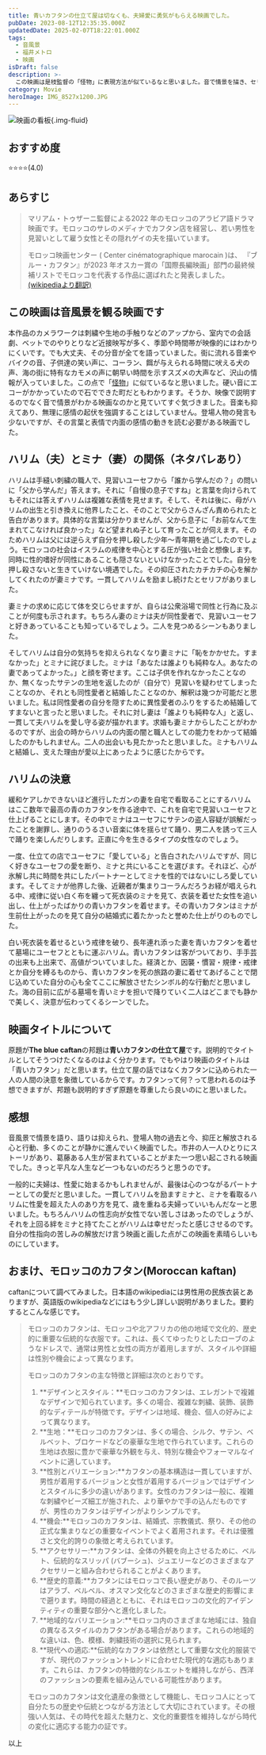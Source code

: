 ```yaml
---
title: 青いカフタンの仕立て屋は切なくも、夫婦愛に勇気がもらえる映画でした。
pubDate: 2023-08-12T12:35:35.000Z
updatedDate: 2025-02-07T18:22:01.000Z
tags:
  - 音風景
  - 福井メトロ
  - 映画
isDraft: false
description: >-
  この映画は是枝監督の「怪物」に表現方法が似ているなと思いました。音で情景を描き、セリフも抑揚的です。最後は主人公の決意が美しい風景の中で力強く描かれ、見ているものに勇気を与えてくれる映画でした。性的マイノリティだけでなく抑圧された心に悩む「普通の人」にも勇気を与える映画です。いい映画をいつも届けてくれて福井メトロ劇場に感謝です。
category: Movie
heroImage: IMG_8527x1200.JPG
---
```




![映画の看板](https://object-storage.tyo2.conoha.io/v1/nc_938a9d00d6004f1390c354d4a15ef25b/blog-astro-assets/blog-images/IMG_8527x1200.JPG){.img-fluid}



## おすすめ度

⭐️⭐️⭐️⭐️(4.0)



## あらすじ

> マリアム・トゥザーニ監督による2022 年のモロッコのアラビア語ドラマ映画です。モロッコのサレのメディナでカフタン店を経営し、若い男性を見習いとして雇う女性とその隠れゲイの夫を描いています。
>
> モロッコ映画センター ( Center cinématographique marocain )は、 『ブルー・カフタン』が2023 年オスカー賞の「国際長編映画」部門の最終候補リストでモロッコを代表する作品に選ばれたと発表しました。[(wikipediaより翻訳)](https://en.wikipedia.org/wiki/The_Blue_Caftan)



## この映画は音風景を観る映画です

本作品のカメラワークは刺繍や生地の手触りなどのアップから、室内での会話劇、ベットでのやりとりなど近接映写が多く、季節や時間帯が映像的にはわかりにくいです。でも大丈夫、その分音が全てを語っていました。街に流れる音楽やバイクの音、子供達の笑い声に、コーラン、餌が与えられる時間に吠える犬の声、海の街に特有なカモメの声に朝早い時間を示すスズメの大声など、沢山の情報が入っていました。この点で「[怪物](https://www.torir.net/cgi/blog_single-post.cgi?post=BB53D62A27ED47C291C0818379831FE0)」に似ているなと思いました。硬い音にエコーがかかっていたので石でできた町だともわかります。そうか、映像で説明するのでなく音で情景がわかる映画なのかと見ていてすぐ気づきました。音楽も抑えてあり、無理に感情の起伏を強調することはしていません。登場人物の発言も少ないですが、その言葉と表情で内面の感情の動きを読む必要がある映画でした。



## ハリム（夫）とミナ（妻）の関係（ネタバレあり）

ハリムは手縫い刺繍の職人で、見習いユーセフから「誰から学んだの？」の問いに「父から学んだ」答えます。それに「自慢の息子ですね」と言葉を向けられてもそれには答えずハリムは複雑な表情を見せます。そして、それは後に、母がハリムの出生と引き換えに他界したこと、そのことで父からさんざん責められたと告白があります。具体的な言葉は分かりませんが、父から息子に「お前なんて生まれてこなければ良かった」など望まれぬ子として育ったことが伺えます。そのためハリムは父には逆らえず自分を押し殺した少年〜青年期を過ごしたのでしょう。モロッコの社会はイスラムの戒律を中心とする圧が強い社会と想像します。同時に性的嗜好が同性にあることも隠さないといけなかったことでした。自分を押し殺さないと生きていけない境遇でした。その抑圧されたカチカチの心を解かしてくれたのが妻ミナです。一貫してハリムを励まし続けたとセリフがありました。

妻ミナの求めに応じて体を交じらせますが、自らは公衆浴場で同性と行為に及ぶことが何度も示されます。もちろん妻のミナは夫が同性愛者で、見習いユーセフと好きあっていることも知っているでしょう。二人を見つめるシーンもありました。

そしてハリムは自分の気持ちを抑えられなくなり妻ミナに「恥をかかせた。すまなかった」とミナに詫びました。ミナは「あなたは誰よりも純粋な人。あなたの妻であってよかった。」と顔を寄せます。ここは子供を作れなかったことなのか、無くなったサテンの生地を返したのが（自分で）見習いを疑わせてしまったことなのか、それとも同性愛者と結婚したことなのか、解釈は幾つか可能だと思いました。私は同性愛者の自分を隠すために異性愛者のふりをするため結婚してすまないと言ったと思いました。それに対し妻は「誰よりも純粋な人」と返し、一貫して夫ハリムを愛し守る姿が描かれます。求婚も妻ミナからしたことがわかるのですが、出会の時からハリムの内面の闇と職人としての能力をわかって結婚したのかもしれません。二人の出会いも見たかったと思いました。ミナもハリムと結婚し、支えた理由が愛以上にあったように感じたからです。



##  ハリムの決意

緩和ケアしかできないほど進行したガンの妻を自宅で看取ることにするハリムはここ数年で最高の青のカフタンを作る途中で、これを自宅で見習いユーセフと仕上げることにします。その中でミナはユーセフにサテンの盗人容疑が誤解だったことを謝罪し、通りのうるさい音楽に体を揺らせて踊り、男二人を誘って三人で踊りを楽しんだりします。正直に今を生きるタイプの女性なのでしょう。

一度、仕立ての店でユーセフに「愛している」と告白されたハリムですが、同じく好きなユーセフの愛を断り、ミナと共にいることを選びます。それほど、心が氷解し共に時間を共にしたパートナーとしてミナを性的ではないにしろ愛しています。そしてミナが他界した後、近親者が集まりコーラんだろうお経が唱えられる中、戒律に従い白く布を纏って死衣装のミナを見て、衣装を着せた女性を追い出し、仕上がったばかりの青いカフタンを着せます。その青いカフタンはミナが生前仕上がったのを見て自分の結婚式に着たかったと誉めた仕上がりのものでした。

白い死衣装を着せるという戒律を破り、長年連れ添った妻を青いカフタンを着せて墓場にユーセフとともに運ぶハリム。青いカフタンは客がついており、手手芸の出来も上出来で、高値がついていました。経済とか、因襲・慣習・規律・戒律とか自分を縛るものから、青いカフタンを死の旅路の妻に着せてあげることで閉じ込めていた自分の心も全てここに解放させたシンボル的な行動だと思いました。海の目前に広がる墓場を青いミナを担いで降りていく二人はどこまでも静かで美しく、決意が伝わってくるシーンでした。



## 映画タイトルについて

原題が**The blue caftan**の邦題は**青いカフタンの仕立て屋**です。説明的でタイトルとしてそうつけたくなるのはよく分かります。でもやはり映画のタイトルは「青いカフタン」だと思います。仕立て屋の話ではなくカフタンに込められた一人の人間の決意を象徴しているからです。カフタンって何？って思われるのは予想できますが、邦題も説明的すぎず原題を尊重したら良いのにと思いました。



## 感想

音風景で情景を語り、語りは抑えられ、登場人物の過去と今、抑圧と解放される心と行動、多くのことが静かに進んでいく映画でした。市井の人一人ひとりにストーリがあり、葛藤ある人生が営まれていることがまた一つ思い起こされる映画でした。きっと平凡な人生など一つもないのだろうと思うのです。

一般的に夫婦は、性愛に始まるかもしれませんが、最後は心のつながるパートナーとしての愛だと思いました。一貫してハリムを励ますミナと、ミナを看取るハリムに性愛を超えた人のあり方を見て、歳を重ねる夫婦っていいもんだなーと思いました。もちろんハリムの性志向が女性でない苦しさはあったのでしょうが、それを上回る絆をミナと持てたことがハリムは幸せだったと感じさせるのです。自分の性指向の苦しみの解放だけ言う映画と画した点がこの映画を素晴らしいものにしています。



## おまけ、モロッコのカフタン(Moroccan kaftan)

caftanについて調べてみました。日本語のwikipediaには男性用の民族衣装とありますが、英語版のwikipediaなどにはもう少し詳しい説明がありました。要約するとこんな感じです。

>モロッコのカフタンは、モロッコや北アフリカの他の地域で文化的、歴史的に重要な伝統的な衣服です。これは、長くてゆったりとしたローブのようなドレスで、通常は男性と女性の両方が着用しますが、スタイルや詳細は性別や機会によって異なります。
>
>モロッコのカフタンの主な特徴と詳細は次のとおりです。
>
>1. **デザインとスタイル：**モロッコのカフタンは、エレガントで複雑なデザインで知られています。多くの場合、複雑な刺繍、装飾、装飾的なディテールが特徴です。デザインは地域、機会、個人の好みによって異なります。
>2. **生地：**モロッコのカフタンは、多くの場合、シルク、サテン、ベルベット、ブロケードなどの豪華な生地で作られています。これらの生地は衣服に豊かで豪華な外観を与え、特別な機会やフォーマルなイベントに適しています。
>3. **性別とバリエーション:**カフタンの基本構造は一貫していますが、男性が着用するバージョンと女性が着用するバージョンではデザインとスタイルに多少の違いがあります。女性のカフタンは一般に、複雑な刺繍やビーズ細工が施された、より華やかで手の込んだものですが、男性のカフタンはデザインがよりシンプルです。
>4. **機会:**モロッコのカフタンは、結婚式、宗教儀式、祭り、その他の正式な集まりなどの重要なイベントでよく着用されます。それは優雅さと文化的誇りの象徴と考えられています。
>5. **アクセサリー:**カフタンは、全体の外観を向上させるために、ベルト、伝統的なスリッパ (バブーシュ)、ジュエリーなどのさまざまなアクセサリーと組み合わせられることがよくあります。
>6. **歴史的意義:**カフタンにはモロッコで長い歴史があり、そのルーツはアラブ、ベルベル、オスマン文化などのさまざまな歴史的影響にまで遡ります。時間の経過とともに、それはモロッコの文化的アイデンティティの重要な部分へと進化しました。
>7. **地域的なバリエーション:**モロッコ内のさまざまな地域には、独自の異なるスタイルのカフタンがある場合があります。これらの地域的な違いは、色、模様、刺繍技術の選択に見られます。
>8. **現代への適応:**伝統的なカフタンは依然として重要な文化的服装ですが、現代のファッショントレンドに合わせた現代的な適応もあります。これらは、カフタンの特徴的なシルエットを維持しながら、西洋のファッションの要素を組み込んでいる可能性があります。
>
>モロッコのカフタンは文化遺産の象徴として機能し、モロッコ人にとって自分たちの歴史や伝統とつながる方法として大切にされています。その根強い人気は、その時代を超えた魅力と、文化的重要性を維持しながら時代の変化に適応する能力の証です。



以上

